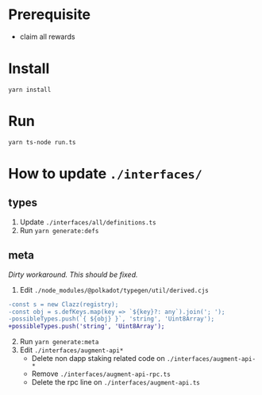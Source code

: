 # Prerequisite
- claim all rewards

# Install

```
yarn install
```

# Run

```
yarn ts-node run.ts
```

# How to update `./interfaces/`

## types

1. Update `./interfaces/all/definitions.ts`
2. Run `yarn generate:defs`

## meta

_Dirty workaround. This should be fixed._

1. Edit `./node_modules/@polkadot/typegen/util/derived.cjs`
```diff
-const s = new Clazz(registry);
-const obj = s.defKeys.map(key => `${key}?: any`).join('; ');
-possibleTypes.push(`{ ${obj} }`, 'string', 'Uint8Array');
+possibleTypes.push('string', 'Uint8Array');
```
2. Run `yarn generate:meta`
3. Edit `./interfaces/augment-api*`
   - Delete non dapp staking related code on `./interfaces/augment-api-*`
   - Remove `./interfaces/augment-api-rpc.ts`
   - Delete the rpc line on `./interfaces/augment-api.ts`

